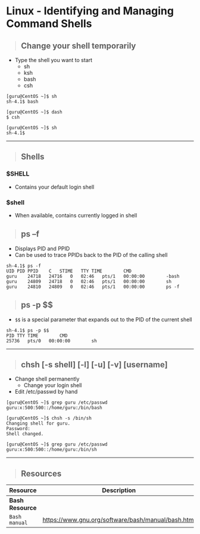 # Linux - Identifying and Managing Command Shells

> ## **Change your shell temporarily**
- Type the shell you want to start
    - sh
    - ksh
    - bash
    - csh

```
[guru@CentOS ~]$ sh
sh-4.1$ bash

[guru@CentOS ~]$ dash
$ csh

[guru@CentOS ~]$ sh
sh-4.1$
```

---

> ## **Shells**

### **$SHELL**
- Contains your default login shell

### **$shell**	
- When available, contains currently logged in shell

> ## **ps –f**
- Displays PID and PPID
- Can be used to trace PPIDs back to the PID of the calling shell

```
sh-4.1$ ps -f
UID	PID	PPID	C	STIME	TTY	TIME		CMD
guru	24718	24716	0	02:46	pts/1	00:00:00		-bash
guru	24809	24718	0	02:46	pts/1	00:00:00		sh
guru	24810	24809	0	02:46	pts/1	00:00:00		ps -f
```

> ## **ps -p $$**
- `$$` is a special parameter that expands out to the PID of the current shell

```
sh-4.1$ ps -p $$
PID	TTY	TIME		CMD
25736	pts/0	00:00:00		sh
```
---

> ## **chsh [-s shell] [-l] [-u] [-v] [username]**
- Change shell permanently
    - Change your login shell
- Edit /etc/passwd by hand

```
[guru@CentOS ~]$ grep guru /etc/passwd
guru:x:500:500::/home/guru:/bin/bash

[guru@CentOS ~]$ chsh -s /bin/sh
Changing shell for guru.
Password: 
Shell changed.

[guru@CentOS ~]$ grep guru /etc/passwd
guru:x:500:500::/home/guru:/bin/sh
```

---


> ## **Resources**

| **Resource**   | **Description**   |
| --------------|-------------------|
| **Bash Resource** |
| `Bash manual` | https://www.gnu.org/software/bash/manual/bash.html |